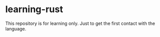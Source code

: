# learning-rust

This repository is for learning only. Just to get the first contact with the language.
